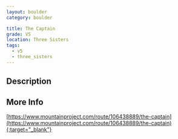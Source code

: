 ```yaml
---
layout: boulder
category: boulder

title: The Captain
grade: V5
location: Three Sisters
tags:
  - v5
  - three_sisters
---
```


## Description


## More Info
[https://www.mountainproject.com/route/106438889/the-captain](https://www.mountainproject.com/route/106438889/the-captain){:target="_blank"}
